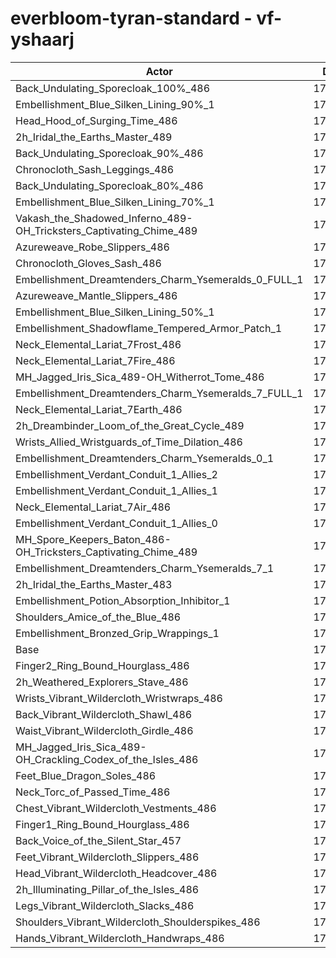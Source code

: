 # everbloom-tyran-standard - vf-yshaarj
| Actor | DPS | Increase |
|---|:---:|:---:|
|Back_Undulating_Sporecloak_100%_486|174501|1.85%|
|Embellishment_Blue_Silken_Lining_90%_1|174424|1.80%|
|Head_Hood_of_Surging_Time_486|174232|1.69%|
|2h_Iridal_the_Earths_Master_489|174073|1.60%|
|Back_Undulating_Sporecloak_90%_486|174053|1.59%|
|Chronocloth_Sash_Leggings_486|173928|1.51%|
|Back_Undulating_Sporecloak_80%_486|173783|1.43%|
|Embellishment_Blue_Silken_Lining_70%_1|173749|1.41%|
|Vakash_the_Shadowed_Inferno_489-OH_Tricksters_Captivating_Chime_489|173555|1.30%|
|Azureweave_Robe_Slippers_486|173553|1.29%|
|Chronocloth_Gloves_Sash_486|173538|1.29%|
|Embellishment_Dreamtenders_Charm_Ysemeralds_0_FULL_1|173265|1.13%|
|Azureweave_Mantle_Slippers_486|173241|1.11%|
|Embellishment_Blue_Silken_Lining_50%_1|173078|1.02%|
|Embellishment_Shadowflame_Tempered_Armor_Patch_1|172990|0.97%|
|Neck_Elemental_Lariat_7Frost_486|172980|0.96%|
|Neck_Elemental_Lariat_7Fire_486|172914|0.92%|
|MH_Jagged_Iris_Sica_489-OH_Witherrot_Tome_486|172752|0.83%|
|Embellishment_Dreamtenders_Charm_Ysemeralds_7_FULL_1|172637|0.76%|
|Neck_Elemental_Lariat_7Earth_486|172520|0.69%|
|2h_Dreambinder_Loom_of_the_Great_Cycle_489|172517|0.69%|
|Wrists_Allied_Wristguards_of_Time_Dilation_486|172509|0.68%|
|Embellishment_Dreamtenders_Charm_Ysemeralds_0_1|172309|0.57%|
|Embellishment_Verdant_Conduit_1_Allies_2|172277|0.55%|
|Embellishment_Verdant_Conduit_1_Allies_1|172238|0.53%|
|Neck_Elemental_Lariat_7Air_486|172202|0.51%|
|Embellishment_Verdant_Conduit_1_Allies_0|172193|0.50%|
|MH_Spore_Keepers_Baton_486-OH_Tricksters_Captivating_Chime_489|172160|0.48%|
|Embellishment_Dreamtenders_Charm_Ysemeralds_7_1|171829|0.29%|
|2h_Iridal_the_Earths_Master_483|171705|0.22%|
|Embellishment_Potion_Absorption_Inhibitor_1|171665|0.19%|
|Shoulders_Amice_of_the_Blue_486|171578|0.14%|
|Embellishment_Bronzed_Grip_Wrappings_1|171404|0.04%|
|Base|171336|0.00%|
|Finger2_Ring_Bound_Hourglass_486|171331|0.00%|
|2h_Weathered_Explorers_Stave_486|171292|-0.03%|
|Wrists_Vibrant_Wildercloth_Wristwraps_486|171274|-0.04%|
|Back_Vibrant_Wildercloth_Shawl_486|171210|-0.07%|
|Waist_Vibrant_Wildercloth_Girdle_486|171189|-0.09%|
|MH_Jagged_Iris_Sica_489-OH_Crackling_Codex_of_the_Isles_486|171153|-0.11%|
|Feet_Blue_Dragon_Soles_486|171037|-0.17%|
|Neck_Torc_of_Passed_Time_486|170949|-0.23%|
|Chest_Vibrant_Wildercloth_Vestments_486|170912|-0.25%|
|Finger1_Ring_Bound_Hourglass_486|170851|-0.28%|
|Back_Voice_of_the_Silent_Star_457|170828|-0.30%|
|Feet_Vibrant_Wildercloth_Slippers_486|170762|-0.34%|
|Head_Vibrant_Wildercloth_Headcover_486|170743|-0.35%|
|2h_Illuminating_Pillar_of_the_Isles_486|170657|-0.40%|
|Legs_Vibrant_Wildercloth_Slacks_486|170627|-0.41%|
|Shoulders_Vibrant_Wildercloth_Shoulderspikes_486|170520|-0.48%|
|Hands_Vibrant_Wildercloth_Handwraps_486|170304|-0.60%|
